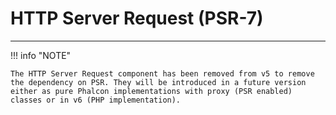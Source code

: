 # HTTP Server Request (PSR-7)
- - -

!!! info "NOTE"

    The HTTP Server Request component has been removed from v5 to remove the dependency on PSR. They will be introduced in a future version either as pure Phalcon implementations with proxy (PSR enabled) classes or in v6 (PHP implementation).
